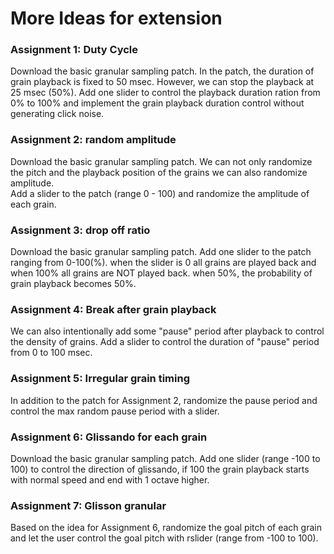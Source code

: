 # More Ideas for extension

### Assignment 1: Duty Cycle
Download the basic granular sampling patch.
In the patch, the duration of grain playback is fixed to 50 msec. However, we can stop the playback at 25 msec (50%).
Add one slider to control the playback duration ration from 0% to 100% and implement the grain playback duration control without generating click noise.

### Assignment 2: random amplitude
Download the basic granular sampling patch.
We can not only randomize the pitch and the playback position of the grains we can also randomize amplitude.  
Add a slider to the patch (range 0 - 100) and randomize the amplitude of each grain. 

### Assignment 3: drop off ratio
Download the basic granular sampling patch.
Add one slider to the patch ranging from 0-100(%).
when the slider is 0 all grains are played back and  when 100% all grains are NOT played back. when 50%, the probability of grain playback becomes 50%.

### Assignment 4: Break after grain playback
We can also intentionally add some "pause" period after playback to control the density of grains. Add a slider to control the duration of "pause" period from 0 to 100 msec.

### Assignment 5: Irregular grain timing
In addition to the patch for Assignment 2, randomize the pause period and control the max random pause period with a slider.

### Assignment 6: Glissando for each grain
Download the basic granular sampling patch.
Add one slider (range -100 to 100) to control the direction of glissando, if 100 the grain playback starts with normal speed and end with 1 octave higher.

### Assignment 7: Glisson granular
Based on the idea for Assignment 6, randomize the goal pitch of each grain and let the user control the goal pitch with rslider (range from -100 to 100).

